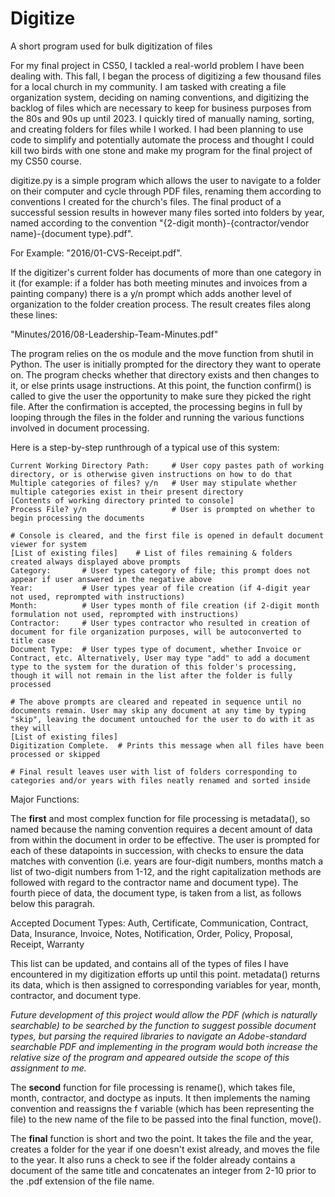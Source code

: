 # Digitize
A short program used for bulk digitization of files

For my final project in CS50, I tackled a real-world problem I have been dealing with. This fall, I began the process of digitizing a few thousand files for a local church in my community. I am tasked with creating a file organization system, deciding on naming conventions, and digitizing the backlog of files which are necessary to keep for business purposes from the 80s and 90s up until 2023. I quickly tired of manually naming, sorting, and creating folders for files while I worked. I had been planning to use code to simplify and potentially automate the process and thought I could kill two birds with one stone and make my program for the final project of my CS50 course.

digitize.py is a simple program which allows the user to navigate to a folder on their computer and cycle through PDF files, renaming them according to conventions I created for the church's files. The final product of a successful session results in however many files sorted into folders by year, named according to the convention "{2-digit month}-{contractor/vendor name}-{document type}.pdf". 

For Example: "2016/01-CVS-Receipt.pdf". 

If the digitizer's current folder has documents of more than one category in it (for example: if a folder has both meeting minutes and invoices from a painting company) there is a y/n prompt which adds another level of organization to the folder creation process. The result creates files along these lines:

"Minutes/2016/08-Leadership-Team-Minutes.pdf"


The program relies on the os module and the move function from shutil in Python. The user is initially prompted for the directory they want to operate on. The program checks whether that directory exists and then changes to it, or else prints usage instructions. At this point, the function confirm() is called to give the user the opportunity to make sure they picked the right file. After the confirmation is accepted, the processing begins in full by looping through the files in the folder and running the various functions involved in document processing.

Here is a step-by-step runthrough of a typical use of this system:

    Current Working Directory Path:     # User copy pastes path of working directory, or is otherwise given instructions on how to do that
    Multiple categories of files? y/n   # User may stipulate whether multiple categories exist in their present directory
    [Contents of working directory printed to console]
    Process File? y/n                   # User is prompted on whether to begin processing the documents

    # Console is cleared, and the first file is opened in default document viewer for system
    [List of existing files]    # List of files remaining & folders created always displayed above prompts
    Category:       # User types category of file; this prompt does not appear if user answered in the negative above
    Year:           # User types year of file creation (if 4-digit year not used, reprompted with instructions)
    Month:          # User types month of file creation (if 2-digit month formulation not used, reprompted with instructions)
    Contractor:     # User types contractor who resulted in creation of document for file organization purposes, will be autoconverted to title case
    Document Type:  # User types type of document, whether Invoice or Contract, etc. Alternatively, User may type "add" to add a document type to the system for the duration of this folder's processing, though it will not remain in the list after the folder is fully processed
    
    # The above prompts are cleared and repeated in sequence until no documents remain. User may skip any document at any time by typing "skip", leaving the document untouched for the user to do with it as they will
    [List of existing files]
    Digitization Complete.  # Prints this message when all files have been processed or skipped

    # Final result leaves user with list of folders corresponding to categories and/or years with files neatly renamed and sorted inside
    
Major Functions:

The **first** and most complex function for file processing is metadata(), so named because the naming convention requires a decent amount of data from within the document in order to be effective. The user is prompted for each of these datapoints in succession, with checks to ensure the data matches with convention (i.e. years are four-digit numbers, months match a list of two-digit numbers from 1-12, and the right capitalization methods are followed with regard to the contractor name and document type). The fourth piece of data, the document type, is taken from a list, as follows below this paragrah.

Accepted Document Types: Auth, Certificate, Communication, Contract, Data, Insurance, Invoice, Notes, Notification, Order, Policy, Proposal, Receipt, Warranty

This list can be updated, and contains all of the types of files I have encountered in my digitization efforts up until this point. metadata() returns its data, which is then assigned to corresponding variables for year, month, contractor, and document type.

_Future development of this project would allow the PDF (which is naturally searchable) to be searched by the function to suggest possible document types, but parsing the required libraries to navigate an Adobe-standard searchable PDF and implementing in the program would both increase the relative size of the program and appeared outside the scope of this assignment to me._


The **second** function for file processing is rename(), which takes file, month, contractor, and doctype as inputs. It then implements the naming convention and reassigns the f variable (which has been representing the file) to the new name of the file to be passed into the final function, move().


The **final** function is short and two the point. It takes the file and the year, creates a folder for the year if one doesn't exist already, and moves the file to the year. It also runs a check to see if the folder already contains a document of the same title and concatenates an integer from 2-10 prior to the .pdf extension of the file name.

